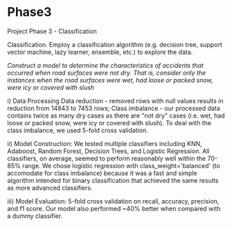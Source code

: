 # Phase3
Project Phase 3 - Classification

Classification. Employ a classification algorithm (e.g. decision
tree, support vector machine, lazy learner, ensemble, etc.) to explore the
data.

*Construct a model to determine the characteristics of accidents that
occurred when road surfaces were not dry. That is, consider only the
instances when the road surfaces were wet, had loose or packed snow,
were icy or covered with slush*

i) Data Processing
Data reduction - removed rows with null values results in reduction from 14843 to 7453 rows; Class imbalance - our processed data contains twice as many dry cases as there are "not dry" cases (i.e. wet, had loose or packed snow, were icy or covered with slush). To deal with the class imbalance, we used 5-fold cross validation.

ii) Model Construction:
We tested multiple classifiers including KNN, Adaboost, Random Forest, Decision Trees, and Logistic Regression. All classifiers, on average, seemed to perform reasonably well within the 70-85% range. We chose logistic regression with class_weight='balanced' (to accomodate for class imbalance) because it was a fast and simple algorithm intended for binary classification that achieved the same results as more advanced classifiers.

iii) Model Evaluation:
5-fold cross validation on recall, accuracy, precision, and f1 score.
Our model also performed ~40% better when compared with a dummy classifier.